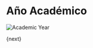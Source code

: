 # Año Académico

<img class="screenshot" alt="Academic Year" src="{{docs_base_url}}/assets/img/education/setup/academic-year.png">

{next}
